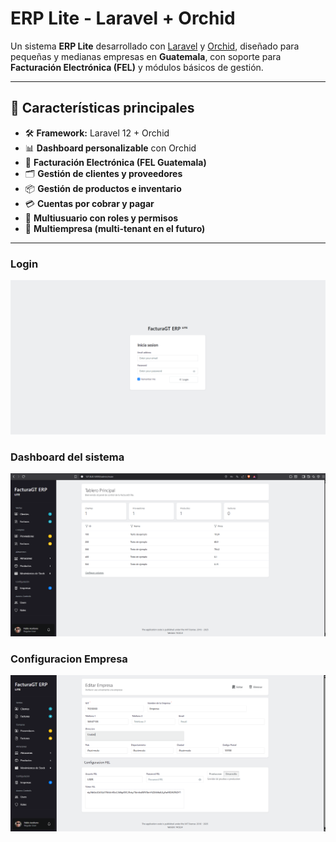 # ERP Lite - Laravel + Orchid

Un sistema **ERP Lite** desarrollado con [Laravel](https://laravel.com) y [Orchid](https://orchid.software/), diseñado para pequeñas y medianas empresas en **Guatemala**, con soporte para **Facturación Electrónica (FEL)** y módulos básicos de gestión.

---

## 🚀 Características principales

- 🛠️ **Framework:** Laravel 12 + Orchid
- 📊 **Dashboard personalizable** con Orchid
- 🧾 **Facturación Electrónica (FEL Guatemala)**
- 🗂️ **Gestión de clientes y proveedores**
- 📦 **Gestión de productos e inventario**
- 💳 **Cuentas por cobrar y pagar**
- 👤 **Multiusuario con roles y permisos**
- 🏢 **Multiempresa (multi-tenant en el futuro)**

---

### Login
![Login](screenshots/Login.png)

### Dashboard del sistema
![Dashboard](screenshots/Dashboard.png)

### Configuracion Empresa
![Empresa](screenshots/Empresa.png)
